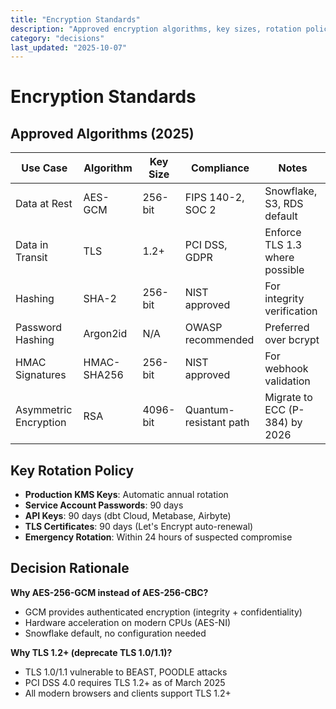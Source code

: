 ```yaml
---
title: "Encryption Standards"
description: "Approved encryption algorithms, key sizes, rotation policies, and compliance requirements"
category: "decisions"
last_updated: "2025-10-07"
---
```


# Encryption Standards

## Approved Algorithms (2025)

| Use Case | Algorithm | Key Size | Compliance | Notes |
|----------|-----------|----------|------------|-------|
| Data at Rest | AES-GCM | 256-bit | FIPS 140-2, SOC 2 | Snowflake, S3, RDS default |
| Data in Transit | TLS | 1.2+ | PCI DSS, GDPR | Enforce TLS 1.3 where possible |
| Hashing | SHA-2 | 256-bit | NIST approved | For integrity verification |
| Password Hashing | Argon2id | N/A | OWASP recommended | Preferred over bcrypt |
| HMAC Signatures | HMAC-SHA256 | 256-bit | NIST approved | For webhook validation |
| Asymmetric Encryption | RSA | 4096-bit | Quantum-resistant path | Migrate to ECC (P-384) by 2026 |

## Key Rotation Policy

- **Production KMS Keys**: Automatic annual rotation
- **Service Account Passwords**: 90 days
- **API Keys**: 90 days (dbt Cloud, Metabase, Airbyte)
- **TLS Certificates**: 90 days (Let's Encrypt auto-renewal)
- **Emergency Rotation**: Within 24 hours of suspected compromise

## Decision Rationale

**Why AES-256-GCM instead of AES-256-CBC?**
- GCM provides authenticated encryption (integrity + confidentiality)
- Hardware acceleration on modern CPUs (AES-NI)
- Snowflake default, no configuration needed

**Why TLS 1.2+ (deprecate TLS 1.0/1.1)?**
- TLS 1.0/1.1 vulnerable to BEAST, POODLE attacks
- PCI DSS 4.0 requires TLS 1.2+ as of March 2025
- All modern browsers and clients support TLS 1.2+
